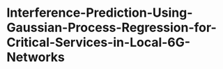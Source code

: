 # Interference-Prediction-Using-Gaussian-Process-Regression-for-Critical-Services-in-Local-6G-Networks